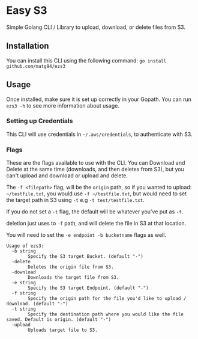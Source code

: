 # Easy S3

Simple Golang CLI / Library to upload, download, or delete files from S3.

## Installation

You can install this CLI using the following command:
`go install github.com/matg94/ezs3`

## Usage

Once installed, make sure it is set up correctly in your Gopath.
You can run `ezs3 -h` to see more information about usage.

### Setting up Credentials

This CLI will use credentials in `~/.aws/credentials`, to authenticate with S3.

### Flags

These are the flags available to use with the CLI.
You can Download and Delete at the same time (downloads, and then deletes from S3), but you can't
upload and download or upload and delete.

The `-f <filepath>` flag, will be the `origin` path, so if you wanted to upload:
`~/testfile.txt`, you would use `-f ~/testfile.txt`, but would need to set the target path in S3 using `-t` e.g `-t test/testfile.txt`.

If you do not set a `-t` flag, the default will be whatever you've put as `-f`.

deletion just uses to `-f` path, and will delete the file in S3 at that location.


You will need to set the `-e endpoint -b bucketname` flags as well.

```
Usage of ezs3:
  -b string
        Specify the S3 target Bucket. (default "-")
  -delete
        Deletes the origin file from S3.
  -download
        Downloads the target file from S3.
  -e string
        Specify the S3 target Endpoint. (default "-")
  -f string
        Specify the origin path for the file you'd like to upload / download. (default "-")
  -t string
        Specify the destination path where you would like the file saved. Default is origin. (default "-")
  -upload
        Uploads target file to S3.
```